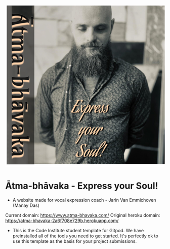 ![ATMA-BHAVAKA](/static/media/cover.png)

# Ātma-bhāvaka - Express your Soul!

* A website made for vocal expression coach -  Jarin Van Emmichoven (Manay Das)

Current domain: https://www.atma-bhavaka.com/
Original heroku domain: https://atma-bhavaka-2a6f708e729b.herokuapp.com/

* This is the Code Institute student template for Gitpod. We have preinstalled all of the tools you need to get started. It's perfectly ok to use this template as the basis for your project submissions.
